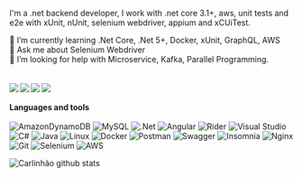 I'm a .net backend developer, I work with .net core 3.1+, aws, unit tests and e2e with xUnit, nUnit, selenium webdriver, appium and xCUiTest.

🌱 I’m currently learning .Net Core, .Net 5+, Docker, xUnit, GraphQL, AWS<br/>
💬 Ask me about Selenium Webdriver<br/>
🤔 I’m looking for help with Microservice, Kafka, Parallel Programming.
<br/>
<br/>
<br/>
[<img align="left" src="https://img.shields.io/badge/medium-%2312100E.svg?&style=for-the-badge&logo=medium&logoColor=white" />](https://medium.com/@carsilva.ti)
[<img align="left" src="https://img.shields.io/badge/linkedin-%230077B5.svg?&style=for-the-badge&logo=linkedin&logoColor=white" />](https://www.linkedin.com/in/carsilva/)[<img align="left" src ="https://img.shields.io/badge/instagram-%23E4405F.svg?&style=for-the-badge&logo=instagram&logoColor=white" />](https://www.instagram.com/takkar_carlos/)[<img align="left" src ="https://img.shields.io/badge/-Hackerrank-2EC866?style=for-the-badge&logo=HackerRank&logoColor=white" />](https://www.instagram.com/takkar_carlos/)
<br/>
<br/>
**Languages and tools**
<br/>
<br/>
![AmazonDynamoDB](https://img.shields.io/badge/Amazon%20DynamoDB-4053D6?style=for-the-badge&logo=Amazon%20DynamoDB&logoColor=white)
![MySQL](https://img.shields.io/badge/mysql-%2300f.svg?style=for-the-badge&logo=mysql&logoColor=white)
![.Net](https://img.shields.io/badge/.NET-5C2D91?style=for-the-badge&logo=.net&logoColor=white)
![Angular](https://img.shields.io/badge/angular-%23DD0031.svg?style=for-the-badge&logo=angular&logoColor=white)
![Rider](https://img.shields.io/badge/Rider-000000.svg?style=for-the-badge&logo=Rider&logoColor=white&color=black&labelColor=crimson)
![Visual Studio](https://img.shields.io/badge/Visual%20Studio-5C2D91.svg?style=for-the-badge&logo=visual-studio&logoColor=white)
![C#](https://img.shields.io/badge/c%23-%23239120.svg?style=for-the-badge&logo=c-sharp&logoColor=white)
![Java](https://img.shields.io/badge/java-%23ED8B00.svg?style=for-the-badge&logo=java&logoColor=white)
![Linux](https://img.shields.io/badge/Linux-FCC624?style=for-the-badge&logo=linux&logoColor=black)
![Docker](https://img.shields.io/badge/docker-%230db7ed.svg?style=for-the-badge&logo=docker&logoColor=white)
![Postman](https://img.shields.io/badge/Postman-FF6C37?style=for-the-badge&logo=postman&logoColor=white)
![Swagger](https://img.shields.io/badge/-Swagger-%23Clojure?style=for-the-badge&logo=swagger&logoColor=white)
![Insomnia](https://img.shields.io/badge/Insomnia-black?style=for-the-badge&logo=insomnia&logoColor=5849BE)
![Nginx](https://img.shields.io/badge/nginx-%23009639.svg?style=for-the-badge&logo=nginx&logoColor=white)
![Git](https://img.shields.io/badge/git-%23F05033.svg?style=for-the-badge&logo=git&logoColor=white)
![Selenium](https://img.shields.io/badge/-selenium-%43B02A?style=for-the-badge&logo=selenium&logoColor=white)
![AWS](https://img.shields.io/badge/AWS-%23FF9900.svg?style=for-the-badge&logo=amazon-aws&logoColor=white)


![Carlinhão github stats](https://github-readme-stats.vercel.app/api?username=Carlinhao&show_icons=true&theme=tokyonight)
